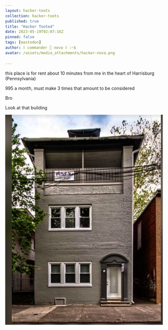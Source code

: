 ```yaml
---
layout: hacker-toots
collection: hacker-toots
published: true
title: "Hacker Tooted"
date: 2023-05-19T02:07:16Z
pinned: false
tags: [mastodon]
author: ⸸ commander ░ nova ⸸ :~$
avatar: /assets/media_attachments/hacker-nova.png

---
```


<p>this place is for rent about 10 minutes from me in the heart of Harrisburg (Pennsylvania)</p><p>995 a month, must make 3 times that amount to be considered</p><p>Bro</p><p>Look at that building</p>

![media](/assets/media_attachments/files/110/392/901/852/469/090/original/e81dc857b4e7b2ad.png)
